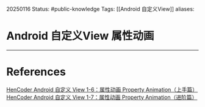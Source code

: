 20250116
Status: #public-knowledge
Tags: [[Android 自定义View]]
aliases: 
# Android 自定义View 属性动画














---
# References
[HenCoder Android 自定义 View 1-6：属性动画 Property Animation（上手篇）](https://rengwuxian.com/ui-1-6/)
[HenCoder Android 自定义 View 1-7：属性动画 Property Animation（进阶篇）](https://rengwuxian.com/ui-1-7/)